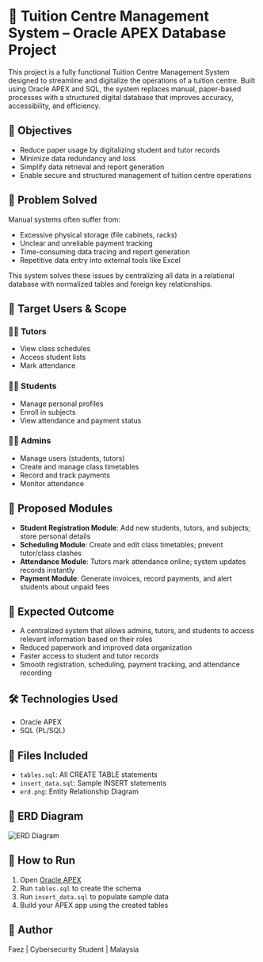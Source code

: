 
# 🏫 Tuition Centre Management System – Oracle APEX Database Project

This project is a fully functional Tuition Centre Management System designed to streamline and digitalize the operations of a tuition centre. Built using Oracle APEX and SQL, the system replaces manual, paper-based processes with a structured digital database that improves accuracy, accessibility, and efficiency.

## 🎯 Objectives
- Reduce paper usage by digitalizing student and tutor records
- Minimize data redundancy and loss
- Simplify data retrieval and report generation
- Enable secure and structured management of tuition centre operations

## 🧠 Problem Solved
Manual systems often suffer from:
- Excessive physical storage (file cabinets, racks)
- Unclear and unreliable payment tracking
- Time-consuming data tracing and report generation
- Repetitive data entry into external tools like Excel

This system solves these issues by centralizing all data in a relational database with normalized tables and foreign key relationships.

## 👥 Target Users & Scope

### 👨‍🏫 Tutors
- View class schedules
- Access student lists
- Mark attendance

### 👩‍🎓 Students
- Manage personal profiles
- Enroll in subjects
- View attendance and payment status

### 🧑‍💼 Admins
- Manage users (students, tutors)
- Create and manage class timetables
- Record and track payments
- Monitor attendance

## 🧩 Proposed Modules
- **Student Registration Module**: Add new students, tutors, and subjects; store personal details
- **Scheduling Module**: Create and edit class timetables; prevent tutor/class clashes
- **Attendance Module**: Tutors mark attendance online; system updates records instantly
- **Payment Module**: Generate invoices, record payments, and alert students about unpaid fees

## 🎯 Expected Outcome
- A centralized system that allows admins, tutors, and students to access relevant information based on their roles
- Reduced paperwork and improved data organization
- Faster access to student and tutor records
- Smooth registration, scheduling, payment tracking, and attendance recording

## 🛠️ Technologies Used
- Oracle APEX
- SQL (PL/SQL)

## 📄 Files Included
- `tables.sql`: All CREATE TABLE statements
- `insert_data.sql`: Sample INSERT statements
- `erd.png`: Entity Relationship Diagram

## 📸 ERD Diagram
![ERD Diagram](erd.png)

## 🧪 How to Run
1. Open [Oracle APEX](https://apex.oracle.com/)
2. Run `tables.sql` to create the schema
3. Run `insert_data.sql` to populate sample data
4. Build your APEX app using the created tables

## 👤 Author
Faez | Cybersecurity Student | Malaysia

